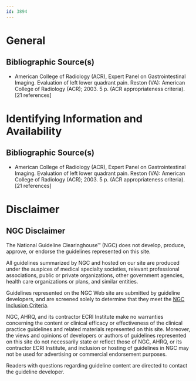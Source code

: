 ```yaml
---
id: 3894
---
```


# General

## Bibliographic Source(s)

- American College of Radiology (ACR), Expert Panel on Gastrointestinal Imaging. Evaluation of left lower quadrant pain. Reston (VA): American College of Radiology (ACR); 2003. 5 p. (ACR appropriateness criteria). [21 references]

# Identifying Information and Availability

## Bibliographic Source(s)

- American College of Radiology (ACR), Expert Panel on Gastrointestinal Imaging. Evaluation of left lower quadrant pain. Reston (VA): American College of Radiology (ACR); 2003. 5 p. (ACR appropriateness criteria). [21 references]

# Disclaimer

## NGC Disclaimer

The National Guideline Clearinghouse™ (NGC) does not develop, produce, approve, or endorse the guidelines represented on this site.

All guidelines summarized by NGC and hosted on our site are produced under the auspices of medical specialty societies, relevant professional associations, public or private organizations, other government agencies, health care organizations or plans, and similar entities.

Guidelines represented on the NGC Web site are submitted by guideline developers, and are screened solely to determine that they meet the [NGC Inclusion Criteria](/help-and-about/summaries/inclusion-criteria).

NGC, AHRQ, and its contractor ECRI Institute make no warranties concerning the content or clinical efficacy or effectiveness of the clinical practice guidelines and related materials represented on this site. Moreover, the views and opinions of developers or authors of guidelines represented on this site do not necessarily state or reflect those of NGC, AHRQ, or its contractor ECRI Institute, and inclusion or hosting of guidelines in NGC may not be used for advertising or commercial endorsement purposes.

Readers with questions regarding guideline content are directed to contact the guideline developer.

